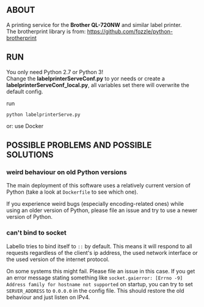 ## ABOUT ##

A printing service for the **Brother QL-720NW** and similar label printer.  
The brotherprint library  is from: https://github.com/fozzle/python-brotherprint  

## RUN ##

You only need Python 2.7 or Python 3!  
Change the **labelprinterServeConf.py** to yor needs or create a **labelprinterServeConf_local.py**, all variables set there will overwrite the default config.

run

```
python labelprinterServe.py
```

or: use Docker  

## POSSIBLE PROBLEMS AND POSSIBLE SOLUTIONS ##

### weird behaviour on old Python versions ###

The main deployment of this software uses a relatively current version
of Python (take a look at `Dockerfile` to see which one).

If you experience weird bugs (especially encoding-related ones)
while using an older version of Python, please file an issue and
try to use a newer version of Python.

### can't bind to socket ###

Labello tries to bind itself to `::` by default. This means it will respond to
all requests regardless of the client's ip address, the used network interface
or the used version of the internet protocol.

On some systems this might fail. Please file an issue in this case.
If you get an error message stating something like
`socket.gaierror: [Errno -9] Address family for hostname not supported`
on startup, you can try to set `SERVER_ADDRESS` to `0.0.0.0` in the config file.
This should restore the old behaviour and just listen on IPv4.
